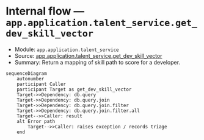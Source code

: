 # Internal flow — `app.application.talent_service.get_dev_skill_vector`

- Module: `app.application.talent_service`
- Source: [app.application.talent_service.get_dev_skill_vector](../Src/backend/app/application/talent_service.py#L27)
- Summary: Return a mapping of skill path to score for a developer.

```mermaid
sequenceDiagram
    autonumber
    participant Caller
    participant Target as get_dev_skill_vector
    Target->>Dependency: db.query
    Target->>Dependency: db.query.join
    Target->>Dependency: db.query.join.filter
    Target->>Dependency: db.query.join.filter.all
    Target-->>Caller: result
    alt Error path
        Target-->>Caller: raises exception / records triage
    end
```